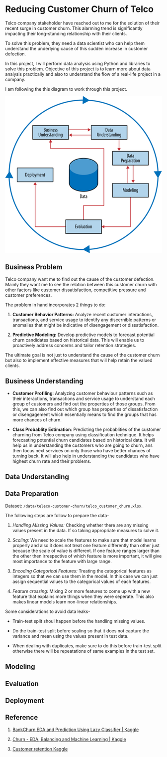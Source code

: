 # Reducing Customer Churn of Telco

Telco company stakeholder have reached out to me for the solution of their recent surge in customer churn. This alarming trend is significantly impacting their long-standing relationship with their clients.

To solve this problem, they need a data scientist who can help them understand the underlying cause of this sudden increase in customer defection.

In this project, I will perform data analysis using Python and libraries to solve this problem. Objective of this project is to learn more about data analysis practically and also to understand the flow of a real-life project in a company.

I am following the this diagram to work through this project.

![](./images/development-cycle.png)

## Business Problem

Telco company want me to find out the cause of the customer defection. Mainly they want me to see the relation between this customer churn with other factors like customer dissatisfaction, competitive pressure and customer preferences.

The problem in hand incorporates 2 things to do:

1. **Customer Behavior Patterns:** Analyze recent customer interactions, transactions, and service usage to identify any discernible patterns or anomalies that might be indicative of disengagement or dissatisfaction.

2. **Predictive Modeling:** Develop predictive models to forecast potential churn candidates based on historical data. This will enable us to proactively address concerns and tailor retention strategies.

The ultimate goal is not just to understand the cause of the customer churn but also to implement effective measures that will help retain the valued clients.

## Business Understanding

- **Customer Profiling**: Analyzing customer behaviour patterns such as their interactions, transactions and service usage to understand each group of customers and find out the properties of those groups. From this, we can also find out which group has properties of dissatisfaction or disengagement which essentially means to find the groups that has more chances of churn.

- **Class Probablity Estimation**: Predicting the probablities of the customer churning from Telco company using classification technique. It helps forecasting potential churn candidates based on historical data. It will help us in understanding the customers who are going to churn, ans then focus next services on only those who have better chances of turning back. It will also help in understanding the candidates who have highest churn rate and their problems.

## Data Understanding

## Data Preparation

Dataset: `/data/teleco-customer-churn/telco_customer_churn.xlsx`.

The following steps are follow to prepare the data-

1. *Handling Missing Values:* Checking whether there are any missing values present in the data. If so taking appropriate measures to solve it.

2. *Scaling:* We need to scale the features to make sure that model learns properly and also it does not treat one feature differently than other just because the scale of value is different. If one feature ranges larger than the other then irrespective of which feature is more important, it will give most importance to the feature with large range.

3. *Encoding Categorical Features:* Treating the categorical features as integers so that we can use them in the model. In this case we can just assign sequential values to the categorical values of each features.

4. *Feature crossing:* Mixing 2 or more features to come up with a new feature that explains more things when they were seperate. This also makes linear models learn non-linear relationships.

Some considerations to avoid data leaks-

- Train-test split shoul happen before the handling missing values.

- Do the train-test split before scaling so that it does not capture the variance and mean using the values present in test data.

- When dealing with duplicates, make sure to do this before train-test split otherwise there will be repeatations of same examples in the test set.

## Modeling

## Evaluation

## Deployment

## Reference

1. [BankChurn EDA and Prediction Using Lazy Classifier | Kaggle](https://www.kaggle.com/code/prathameshgadekar/bankchurn-eda-and-prediction-using-lazy-classifier)

2. [Churn - EDA, Balancing and Machine Learning | Kaggle](https://www.kaggle.com/code/raphaelmarconato/churn-eda-balancing-and-machine-learning)

3. [Customer retention Kaggle](https://www.kaggle.com/datasets/uttamp/store-data)
